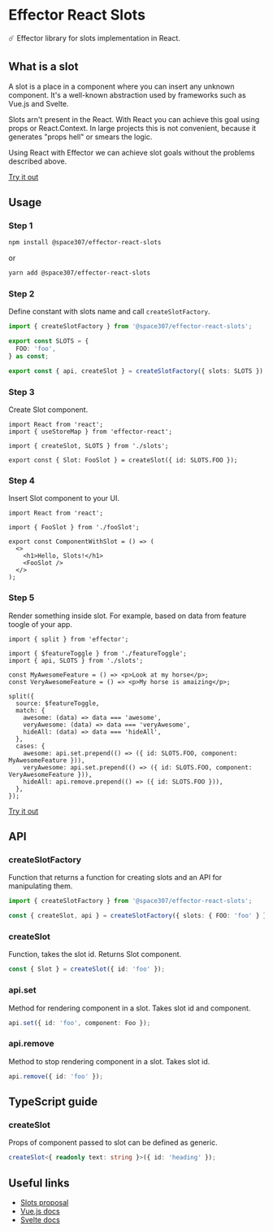 # Effector React Slots

☄️ Effector library for slots implementation in React.

## What is a slot

A slot is a place in a component where you can insert any unknown component. It's a well-known abstraction used by frameworks
such as Vue.js and Svelte.

Slots arn't present in the React. With React you can achieve this goal using props or React.Context.
In large projects this is not convenient, because it generates "props hell" or smears the logic.

Using React with Effector we can achieve slot goals without the problems described above.

[Try it out](https://codesandbox.io/s/effector-react-slots-example-eppjr?file=/src/App.tsx)

## Usage

### Step 1

```sh
npm install @space307/effector-react-slots
```

or

```sh
yarn add @space307/effector-react-slots
```

### Step 2

Define constant with slots name and call `createSlotFactory`.

```typescript
import { createSlotFactory } from '@space307/effector-react-slots';

export const SLOTS = {
  FOO: 'foo',
} as const;

export const { api, createSlot } = createSlotFactory({ slots: SLOTS });
```

### Step 3

Create Slot component.

```tsx
import React from 'react';
import { useStoreMap } from 'effector-react';

import { createSlot, SLOTS } from './slots';

export const { Slot: FooSlot } = createSlot({ id: SLOTS.FOO });
```

### Step 4

Insert Slot component to your UI.

```tsx
import React from 'react';

import { FooSlot } from './fooSlot';

export const ComponentWithSlot = () => (
  <>
    <h1>Hello, Slots!</h1>
    <FooSlot />
  </>
);
```

### Step 5

Render something inside slot. For example, based on data from feature toogle of your app.

```tsx
import { split } from 'effector';

import { $featureToggle } from './featureToggle';
import { api, SLOTS } from './slots';

const MyAwesomeFeature = () => <p>Look at my horse</p>;
const VeryAwesomeFeature = () => <p>My horse is amaizing</p>;

split({
  source: $featureToggle,
  match: {
    awesome: (data) => data === 'awesome',
    veryAwesome: (data) => data === 'veryAwesome',
    hideAll: (data) => data === 'hideAll',
  },
  cases: {
    awesome: api.set.prepend(() => ({ id: SLOTS.FOO, component: MyAwesomeFeature })),
    veryAwesome: api.set.prepend(() => ({ id: SLOTS.FOO, component: VeryAwesomeFeature })),
    hideAll: api.remove.prepend(() => ({ id: SLOTS.FOO })),
  },
});
```

[Try it out](https://codesandbox.io/s/effector-react-slots-example-eppjr?file=/src/App.tsx)


## API

### createSlotFactory

Function that returns a function for creating slots and an API for manipulating them.

```typescript
import { createSlotFactory } from '@space307/effector-react-slots';

const { createSlot, api } = createSlotFactory({ slots: { FOO: 'foo' } });
```

### createSlot

Function, takes the slot id. Returns Slot component.

```typescript
const { Slot } = createSlot({ id: 'foo' });
```

### api.set

Method for rendering component in a slot. Takes slot id and component.

```typescript
api.set({ id: 'foo', component: Foo });
```

### api.remove

Method to stop rendering component in a slot. Takes slot id.

```typescript
api.remove({ id: 'foo' });
```

## TypeScript guide

### createSlot

Props of component passed to slot can be defined as generic.

```typescript
createSlot<{ readonly text: string }>({ id: 'heading' });
```

## Useful links
* [Slots proposal](https://github.com/WICG/webcomponents/blob/gh-pages/proposals/Slots-Proposal.md)
* [Vue.js docs](https://v3.vuejs.org/guide/component-slots.html)
* [Svelte docs](https://svelte.dev/docs#slot)
